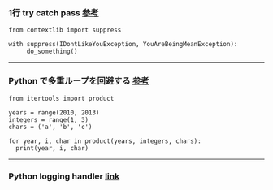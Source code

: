 
### 1行 try catch pass [参考](https://code.i-harness.com/ja/q/62bb1c)
```
from contextlib import suppress

with suppress(IDontLikeYouException, YouAreBeingMeanException):
     do_something()
```
---


### Python で多重ループを回避する [参考](https://qiita.com/QUANON/items/bce7495be0e350911e66)
```
from itertools import product

years = range(2010, 2013)
integers = range(1, 3)
chars = ('a', 'b', 'c')

for year, i, char in product(years, integers, chars):
  print(year, i, char)
```
---

### Python logging handler [link](https://symfoware.blog.fc2.com/blog-entry-885.html)
